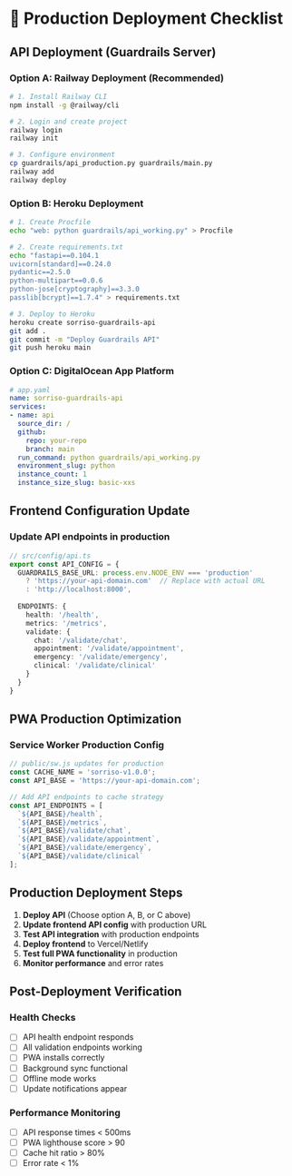 # 🚀 Production Deployment Checklist

## API Deployment (Guardrails Server)

### Option A: Railway Deployment (Recommended)
```bash
# 1. Install Railway CLI
npm install -g @railway/cli

# 2. Login and create project
railway login
railway init

# 3. Configure environment
cp guardrails/api_production.py guardrails/main.py
railway add
railway deploy
```

### Option B: Heroku Deployment
```bash
# 1. Create Procfile
echo "web: python guardrails/api_working.py" > Procfile

# 2. Create requirements.txt
echo "fastapi==0.104.1
uvicorn[standard]==0.24.0
pydantic==2.5.0
python-multipart==0.0.6
python-jose[cryptography]==3.3.0
passlib[bcrypt]==1.7.4" > requirements.txt

# 3. Deploy to Heroku
heroku create sorriso-guardrails-api
git add .
git commit -m "Deploy Guardrails API"
git push heroku main
```

### Option C: DigitalOcean App Platform
```yaml
# app.yaml
name: sorriso-guardrails-api
services:
- name: api
  source_dir: /
  github:
    repo: your-repo
    branch: main
  run_command: python guardrails/api_working.py
  environment_slug: python
  instance_count: 1
  instance_size_slug: basic-xxs
```

## Frontend Configuration Update

### Update API endpoints in production
```typescript
// src/config/api.ts
export const API_CONFIG = {
  GUARDRAILS_BASE_URL: process.env.NODE_ENV === 'production' 
    ? 'https://your-api-domain.com'  // Replace with actual URL
    : 'http://localhost:8000',
  
  ENDPOINTS: {
    health: '/health',
    metrics: '/metrics',
    validate: {
      chat: '/validate/chat',
      appointment: '/validate/appointment', 
      emergency: '/validate/emergency',
      clinical: '/validate/clinical'
    }
  }
}
```

## PWA Production Optimization

### Service Worker Production Config
```javascript
// public/sw.js updates for production
const CACHE_NAME = 'sorriso-v1.0.0';
const API_BASE = 'https://your-api-domain.com';

// Add API endpoints to cache strategy
const API_ENDPOINTS = [
  `${API_BASE}/health`,
  `${API_BASE}/metrics`,
  `${API_BASE}/validate/chat`,
  `${API_BASE}/validate/appointment`,
  `${API_BASE}/validate/emergency`,
  `${API_BASE}/validate/clinical`
];
```

## Production Deployment Steps

1. **Deploy API** (Choose option A, B, or C above)
2. **Update frontend API config** with production URL
3. **Test API integration** with production endpoints
4. **Deploy frontend** to Vercel/Netlify
5. **Test full PWA functionality** in production
6. **Monitor performance** and error rates

## Post-Deployment Verification

### Health Checks
- [ ] API health endpoint responds
- [ ] All validation endpoints working
- [ ] PWA installs correctly
- [ ] Background sync functional
- [ ] Offline mode works
- [ ] Update notifications appear

### Performance Monitoring
- [ ] API response times < 500ms
- [ ] PWA lighthouse score > 90
- [ ] Cache hit ratio > 80%
- [ ] Error rate < 1%

